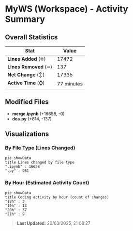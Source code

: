 # MyWS (Workspace) - Activity Summary 

## Overall Statistics

| Stat                   | Value                                                             |
| ---------------------- | ----------------------------------------------------------------- |
| **Lines Added** (➕)   | 17472                                          |
| **Lines Removed** (➖) | 137                                        |
| **Net Change** (↕)    | 17335                |
| **Active Time** (⌚)   | 77 minutes |


## Modified Files
- **merge.ipynb** (+16658, -0)
- **dea.py** (+814, -137)

## Visualizations

### By File Type (Lines Changed)

```mermaid
pie showData
title Lines changed by file type
".ipynb" : 16658
".py" : 951
```

### By Hour (Estimated Activity Count)

```mermaid
pie showData
title Coding activity by hour (count of changes)
"18h" : 3
"19h" : 13
"20h" : 37
"21h" : 9
```


> **Last Updated:** 20/03/2025, 21:08:27